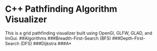 # C++ Pathfinding Algorithm Visualizer
This is a grid pathfinding visualizer built using OpenGl, GLFW, GLAD, and ImGui.
##Algorithms
###Breadth-First-Search (BFS)
###Depth-First-Search (DFS)
###Dijkstra
###A*

